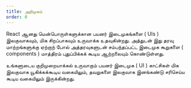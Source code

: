 ```yaml
---
title: அறிமுகம்
order: 0
---
```


React ஆனது மென்பொருள்களுக்கான பயனர் இடைமுகங்களை ( UIs ) இலகுவாகவும், மிக சிறப்பாகவும் உருவாக்க உதவுகின்றது. அத்துடன் இது தரவு மாற்றங்களுக்கு ஏற்றாற் போல் அத்தரவுகளுடன் சம்பந்தப்பட்ட இடைமுக கூறுகளை ( components ) மாத்திரம் புதுப்பிக்கக் கூடிய ஆற்றலையும் கொண்டுள்ளது.

உங்களுடைய குறிமுறையாக்கல் உருவாகும் பயனர் இடைமுக ( UI ) காட்சிகள் மிக இலகுவாக யூகிக்கக்கூடிய வகையிலும், தவறுகளை இலகுவாக இனங்கண்டு சரிசெய்ய கூடிய வகையிலும் இருக்கின்றது.
